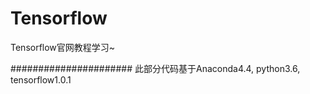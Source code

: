 # Tensorflow
Tensorflow官网教程学习~

######################
此部分代码基于Anaconda4.4, python3.6,  tensorflow1.0.1
